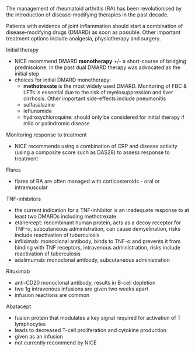 The management of rheumatoid arthritis (RA) has been revolutionised by the introduction of disease\-modifying therapies in the past decade.   
  
Patients with evidence of joint inflammation should start a combination of disease\-modifying drugs (DMARD) as soon as possible. Other important treatment options include analgesia, physiotherapy and surgery.  
  
Initial therapy  
* NICE recommend DMARD **monotherapy** \+/\- a short\-course of bridging prednisolone. In the past dual DMARD therapy was advocated as the initial step
* choices for initial DMARD monotherapy:
	+ **methotrexate** is the most widely used DMARD. Monitoring of FBC \& LFTs is essential due to the risk of myelosuppression and liver cirrhosis. Other important side\-effects include pneumonitis
	+ sulfasalazine
	+ leflunomide
	+ hydroxychloroquine: should only be considered for initial therapy if mild or palindromic disease

  
Monitoring response to treatment  
* NICE recommends using a combination of CRP and disease activity (using a composite score such as DAS28) to assess response to treatment

  
Flares  
* flares of RA are often managed with corticosteroids \- oral or intramuscular

  
TNF\-inhibitors  
* the current indication for a TNF\-inhibitor is an inadequate response to at least two DMARDs including methotrexate
* etanercept: recombinant human protein, acts as a decoy receptor for TNF\-α, subcutaneous administration, can cause demyelination, risks include reactivation of tuberculosis
* infliximab: monoclonal antibody, binds to TNF\-α and prevents it from binding with TNF receptors, intravenous administration, risks include reactivation of tuberculosis
* adalimumab: monoclonal antibody, subcutaneous administration

  
Rituximab  
* anti\-CD20 monoclonal antibody, results in B\-cell depletion
* two 1g intravenous infusions are given two weeks apart
* infusion reactions are common

  
Abatacept  
* fusion protein that modulates a key signal required for activation of T lymphocytes
* leads to decreased T\-cell proliferation and cytokine production
* given as an infusion
* not currently recommend by NICE
